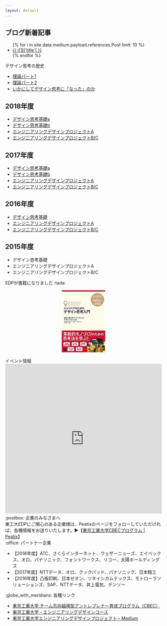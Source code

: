 ```yaml
---
layout: default
---
```


<div class="row">

<div class="col-md-7">

<h2>ブログ新着記事</h2>
<ul>
{% for i in site.data.medium.payload.references.Post limit: 10 %}
<li><a href="https://medium.com/titech-eng-and-design/-{{ i[1]['id'] }}">{{ i[1]['title'] }}</a></li>
{% endfor %}
</ul>


<div class="panel panel-default">
  <div class="panel-heading">デザイン思考の歴史</div>
  <div class="panel-body">
  <ul>
<li><a href="https://medium.com/titech-eng-and-design/%E3%83%87%E3%82%B6%E3%82%A4%E3%83%B3%E6%80%9D%E8%80%83%E3%81%AE%E6%AD%B4%E5%8F%B2-%E7%90%86%E8%AB%96%E3%83%91%E3%83%BC%E3%83%881-e8ef02195fbe">理論パート1</a></li>
<li><a href="https://medium.com/titech-eng-and-design/%E3%83%87%E3%82%B6%E3%82%A4%E3%83%B3%E6%80%9D%E8%80%83%E3%81%AE%E6%AD%B4%E5%8F%B2-%E7%90%86%E8%AB%96%E3%83%91%E3%83%BC%E3%83%882-5b9cb1229064">理論パート2</a></li>
<li><a href="https://medium.com/titech-eng-and-design/%E3%83%87%E3%82%B6%E3%82%A4%E3%83%B3%E6%80%9D%E8%80%83%E3%81%AE%E6%AD%B4%E5%8F%B2-%E3%81%84%E3%81%8B%E3%81%AB%E3%81%97%E3%81%A6%E3%83%87%E3%82%B6%E3%82%A4%E3%83%B3%E6%80%9D%E8%80%83%E3%81%AB-%E3%81%AA%E3%81%A3%E3%81%9F-%E3%81%AE%E3%81%8B-9949a1b79c79">いかにしてデザイン思考に「なった」のか</a></li>
  </ul>
  </div>
</div>

<h2>2018年度</h2>
<ul>
<li><a href="/2018-dtf-a/">デザイン思考基礎a</a></li>
<li><a href="/2018-dtf-b/">デザイン思考基礎b</a></li>
<li><a href="/2018-edp-a/">エンジニアリングデザインプロジェクトA</a></li>
<li><a href="/2018-edp-bc/">エンジニアリングデザインプロジェクトB/C</a></li>
</ul>


<h2>2017年度</h2>
<ul>
<li><a href="/2017-dtf-a/">デザイン思考基礎a</a></li>
<li><a href="/2017-dtf-b/">デザイン思考基礎b</a></li>
<li><a href="/2017-edp-a/">エンジニアリングデザインプロジェクトA</a></li>
<li><a href="/2017-edp-bc/">エンジニアリングデザインプロジェクトB/C</a></li>
</ul>

<h2>2016年度</h2>
<ul>
<li><a href="/2016-dtf/">デザイン思考基礎</a></li>
<li><a href="/2016-edp-a/">エンジニアリングデザインプロジェクトA</a></li>
<li><a href="/2016-edp-bc/">エンジニアリングデザインプロジェクトB/C</a></li>
</ul>


<h2>2015年度</h2>
<ul>
<li>デザイン思考基礎</li>
<li>エンジニアリングデザインプロジェクトA</li>
<li>エンジニアリングデザインプロジェクトB/C</li>
</ul>

</div>

<div class="col-md-5">

<div class="panel panel-danger">
  <div class="panel-heading">EDPが書籍になりました :tada: </div>
  <div class="panel-body" style="text-align:center;">
<p><a href="http://www.shoeisha.co.jp/book/detail/9784798153858"><img src="images/edp-book.png" /></a></p>
  </div>
</div>

<div class="panel panel-default">
  <div class="panel-heading">イベント情報</div>
  <div class="panel-body">
<iframe frameborder="0" width="100%" height="480" src="https://peatix.com/event/411559/share/widget?z=1&a=1"></iframe>
  </div>
</div>

<div class="panel panel-default">
  <div class="panel-heading">:postbox: 企業のみなさまへ</div>
  <div class="panel-body">
東工大EDPにご関心のある企業様は、Peatixのページをフォローしていただければ、各種情報をお送りいたします。▶【<a href="https://titech-cbec.peatix.com/">東京工業大学CBECプログラム | Peatix</a>】
  </div>
</div>

<div class="panel panel-default">
  <div class="panel-heading">:office: パートナー企業</div>
  <div class="panel-body">
<ul>
<li>【2018年度】ATC、さくらインターネット、ウェザーニューズ、エイベックス、オロ、パナソニック、フォントワークス、リコー、太陽ホールディングス</li>
<li>【2017年度】NTTデータ、オロ、クックパッド、パナソニック、日本精工</li>
<li>【2016年度】凸版印刷、日本ゼオン、ツネイシカムテックス、モトローラソリューションズ、SAP、NTTデータ、井上電気、デンソー</li>
</ul>
  </div>
</div>


<div class="panel panel-default">
  <div class="panel-heading">:globe_with_meridians: 各種リンク</div>
  <div class="panel-body">
<ul>
<li><a href="http://www.eng.titech.ac.jp/~cbe/">東京工業大学 チーム志向越境型アントレプレナー育成プログラム（CBEC）</a></li>
<li><a href="http://www.esd.titech.ac.jp/">東京工業大学 - エンジニアリングデザインコース</a></li>
<li><a href="https://medium.com/titech-eng-and-design">東京工業大学エンジニアリングデザインプロジェクト – Medium</a></li>
</ul>
  </div>
</div>

</div>

</div>
